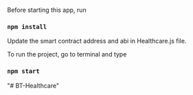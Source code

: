 Before starting this app, run

### `npm install`

Update the smart contract address and abi in Healthcare.js file.

To run the project, go to terminal and type

### `npm start`
"# BT-Healthcare" 
